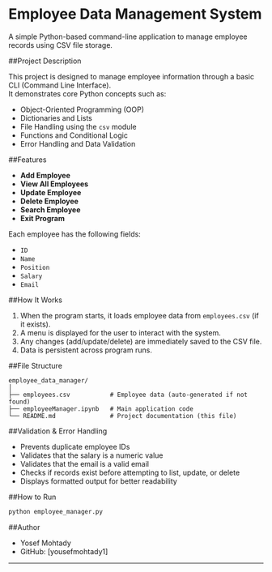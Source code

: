 # Employee Data Management System

A simple Python-based command-line application to manage employee records using CSV file storage.

##Project Description

This project is designed to manage employee information through a basic CLI (Command Line Interface).  
It demonstrates core Python concepts such as:

- Object-Oriented Programming (OOP)
- Dictionaries and Lists
- File Handling using the `csv` module
- Functions and Conditional Logic
- Error Handling and Data Validation

##Features

- **Add Employee**
- **View All Employees**
- **Update Employee**
- **Delete Employee**
- **Search Employee**
- **Exit Program**

Each employee has the following fields:

- `ID`
- `Name`
- `Position`
- `Salary`
- `Email`

##How It Works

1. When the program starts, it loads employee data from `employees.csv` (if it exists).
2. A menu is displayed for the user to interact with the system.
3. Any changes (add/update/delete) are immediately saved to the CSV file.
4. Data is persistent across program runs.

##File Structure

```
employee_data_manager/
│
├── employees.csv           # Employee data (auto-generated if not found)
├── employeeManager.ipynb   # Main application code
└── README.md               # Project documentation (this file)
```

##Validation & Error Handling

- Prevents duplicate employee IDs
- Validates that the salary is a numeric value
- Validates that the email is a valid email
- Checks if records exist before attempting to list, update, or delete
- Displays formatted output for better readability

##How to Run

```bash
python employee_manager.py
```

##Author

- Yosef Mohtady
- GitHub: [yousefmohtady1]

---
